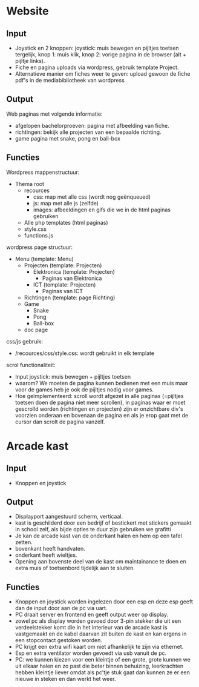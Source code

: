 # Website
## Input
- Joystick en 2 knoppen: joystick: muis bewegen en pijltjes toetsen tergelijk, knop 1: muis klik, knop 2: vorige pagina in de browser (alt + pijltje links).
- Fiche en pagina uploads via wordpress, gebruik template Project.
- Alternatieve manier om fiches weer te geven: upload gewoon de fiche pdf's in de mediabibliotheek van wordpress

## Output
Web paginas met volgende informatie:
- afgelopen bachelorproeven: pagina met afbeelding van fiche.
- richtingen: bekijk alle projecten van een bepaalde richting.
- game pagina met snake, pong en ball-box

## Functies
Wordpress mappenstructuur:
- Thema root
    - recources
        - css: map met alle css (wordt nog geënqueued)
        - js: map met alle js (zelfde)
        - images: afbeeldingen en gifs die we in de html paginas gebruiken
    - Alle php templates (html paginas)
    - style.css
    - functions.js
    
    
wordpress page structuur:
- Menu (template: Menu)
    - Projecten (template: Projecten)
        - Elektronica (template: Projecten)
            - Paginas van Elektronica
        - ICT (template: Projecten)
            - Paginas van ICT
    - Richtingen (template: page Richting)
    - Game
        - Snake
        - Pong
        - Ball-box
    - doc page     

css/js gebruik:
- /recources/css/style.css: wordt gebruikt in elk template

scrol functionaliteit:
- Input joystick: muis bewegen + pijltjes toetsen
- waarom? We moeten de pagina kunnen bedienen met een muis maar voor de games heb je ook de pijltjes nodig voor games.
- Hoe geïmplementeerd: scroll wordt afgezet in alle paginas (=pijltjes toetsen doen de pagina niet meer scrollen), in paginas waar er moet gescrolld worden (richtingen en projecten) zijn er onzichtbare div's voorzien onderaan en bovenaan de pagina en als je erop gaat met de cursor dan scrolt de pagina vanzelf.

# Arcade kast
## Input
- Knoppen en joystick

## Output
- Displayport aangestuurd scherm, verticaal.
- kast is geschilderd door een bedrijf of bestickert met stickers gemaakt in school zelf, als bijde opties te duur zijn gebruiken we grafitti
- Je kan de arcade kast van de onderkant halen en hem op een tafel zetten.
- bovenkant heeft handvaten.
- onderkant heeft wieltjes.
- Opening aan bovenste deel van de kast om maintainance te doen en extra muis of toetsenbord tijdelijk aan te sluiten. 

## Functies
- Knoppen en joystick worden ingelezen door een esp en deze esp geeft dan de input door aan de pc via uart.
- PC draait server en frontend en geeft output weer op display.
- zowel pc als display worden gevoed door 3-pin stekker die uit een verdeelstekker komt die in het interieur van de arcade kast is vastgemaakt en de kabel daarvan zit buiten de kast en kan ergens in een stopcontact gestoken worden.
- PC krijgt een extra wifi kaart om niet afhankelijk te zijn via ethernet.
- Esp en extra ventilator worden gevoedt via usb vanuit de pc.
- PC: we kunnen kiezen voor een kleintje of een grote, grote kunnen we uit elkaar halen en zo past die beter binnen behuizing, leerkrachten hebben kleintje liever omdat als pc'tje stuk gaat dan kunnen ze er een nieuwe in steken en dan werkt het weer.
